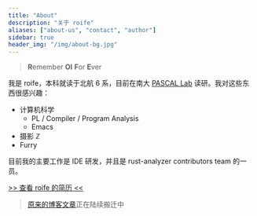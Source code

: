 ```yaml
---
title: "About"
description: "关于 roife"
aliases: ["about-us", "contact", "author"]
sidebar: true
header_img: "/img/about-bg.jpg"
---
```


> **R**emember **OI** **F**or **E**ver

我是 roife，本科就读于北航 6 系，目前在南大 [PASCAL Lab](https://pascal-lab.net) 读研。我对这些东西很感兴趣：

- 计算机科学
  + PL / Compiler / Program Analysis
  + Emacs
- 摄影 ℤ
- Furry

目前我的主要工作是 IDE 研发，并且是 rust-analyzer contributors team 的一员。

[>> 查看 roife 的简历 <<](https://github.com/roife/resume/blob/master/resume.pdf)

> [原来的博客文章](https://github.com/roife/roife.github.io/tree/master/_posts)正在陆续搬迁中
